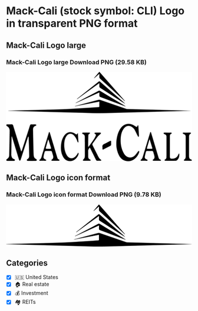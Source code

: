# Mack-Cali (stock symbol: CLI) Logo in transparent PNG format

## Mack-Cali Logo large

### Mack-Cali Logo large Download PNG (29.58 KB)

![Mack-Cali Logo large Download PNG (29.58 KB)](/img/orig/CLI_BIG-88b87811.png)

## Mack-Cali Logo icon format

### Mack-Cali Logo icon format Download PNG (9.78 KB)

![Mack-Cali Logo icon format Download PNG (9.78 KB)](/img/orig/CLI-4e8bc06e.png)



## Categories
- [x] 🇺🇸 United States
- [x] 🏠 Real estate
- [x] 💰 Investment
- [x] 🏘️ REITs
